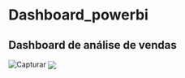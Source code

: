 # Dashboard_powerbi
## Dashboard de análise de vendas
![Capturar](https://github.com/renildobsantos/Dashboard_powerbi/assets/79602519/0fdfedc8-feeb-4dfa-97be-0910209eb785)
<img align="center" src="https://github.com/renildobsantos/Power-Bi/blob/main/imagem.PNG"/>
